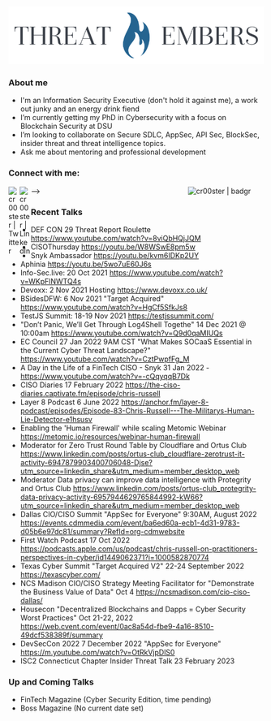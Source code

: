 ![threatmebers](TEsmall.png)

### About me
- I'm an Information Security Executive (don't hold it against me), a work out junky and an energy drink fiend 
- I’m currently getting my PhD in Cybersecurity with a focus on Blockchain Security at DSU
- I’m looking to collaborate on Secure SDLC, AppSec, API Sec, BlockSec, insider threat and threat intelligence topics.
- Ask me about mentoring and professional development

### Connect with me:
-->
[<img align="left" alt="cr00ster | Twitter" width="22px" src="https://cdn.jsdelivr.net/npm/simple-icons@v3/icons/twitter.svg" />][twitter]
[<img align="left" alt="cr00ster | LinkedIn" width="22px" src="https://cdn.jsdelivr.net/npm/simple-icons@v3/icons/linkedin.svg" />][linkedin]
[<img align="right" alt="cr00ster | badgr" width="150px" src="https://api.badgr.io/public/assertions/pcjfHHTcQoW9hh0tcOoSHg/image" />][badgr]

[twitter]: https://twitter.com/cr00ster
[linkedin]: https://www.linkedin.com/in/christopher-russell-5a9b20a7/
[badgr]: https://badgr.com/public/assertions/pcjfHHTcQoW9hh0tcOoSHg  

### Recent Talks
- DEF CON 29 Threat Report Roulette  https://www.youtube.com/watch?v=8viQbHQjJQM
- CISOThursday https://youtu.be/W8WSwE8pm5w                               
- Snyk Ambassador https://youtu.be/kvm6IDKp2UY
- Aphinia https://youtu.be/5wo7uE60J6s
- Info-Sec.live: 20 Oct 2021 https://www.youtube.com/watch?v=WKpFlNWTQ4s
- Devoxx: 2 Nov 2021 Hosting https://www.devoxx.co.uk/
- BSidesDFW: 6 Nov 2021 "Target Acquired" https://www.youtube.com/watch?v=HgCf5SfkJs8
- TestJS Summit: 18-19 Nov 2021 https://testjssummit.com/
- "Don’t Panic, We’ll Get Through Log4Shell Togethe" 14 Dec 2021 @ 10:00am https://www.youtube.com/watch?v=Q9d0qaMIUQs
- EC Council 27 Jan 2022 9AM CST "What Makes SOCaaS Essential in the Current Cyber Threat Landscape?" https://www.youtube.com/watch?v=CztPwpfFg_M
- A Day in the Life of a FinTech CISO - Snyk 31 Jan 2022 - https://www.youtube.com/watch?v=-cQqyqqB7Dk
- CISO Diaries 17 February 2022 https://the-ciso-diaries.captivate.fm/episode/chris-russell
- Layer 8 Podcast 6 June 2022  https://anchor.fm/layer-8-podcast/episodes/Episode-83-Chris-Russell---The-Militarys-Human-Lie-Detector-e1hsusv
- Enabling the 'Human Firewall' while scaling Metomic Webinar https://metomic.io/resources/webinar-human-firewall
- Moderator for Zero Trust Round Table by Cloudflare and Ortus Club https://www.linkedin.com/posts/ortus-club_cloudflare-zerotrust-it-activity-6947879903400706048-Djse?utm_source=linkedin_share&utm_medium=member_desktop_web
- Moderator Data privacy can improve data intelligence with Protegrity and Ortus Club https://www.linkedin.com/posts/ortus-club_protegrity-data-privacy-activity-6957944629765844992-kW66?utm_source=linkedin_share&utm_medium=member_desktop_web
- Dallas CIO/CISO Summit "AppSec for Everyone" 9:30AM, August 2022 https://events.cdmmedia.com/event/ba6ed60a-ecb1-4d31-9783-d05b6e97dc81/summary?RefId=org-cdmwebsite
- First Watch Podcast 17 Oct 2022 https://podcasts.apple.com/us/podcast/chris-russell-on-practitioners-perspectives-in-cyber/id1449062371?i=1000582870774
- Texas Cyber Summit "Target Acquired V2" 22-24 September 2022 https://texascyber.com/
- NCS Madison CIO/CISO Strategy Meeting Facilitator for "Demonstrate the Business Value of Data" Oct 4 https://ncsmadison.com/cio-ciso-dallas/
- Housecon "Decentralized Blockchains and Dapps = Cyber Security Worst Practices" Oct 21-22, 2022 https://web.cvent.com/event/0ac8a54d-fbe9-4a16-8510-49dcf538389f/summary
- DevSecCon 2022 7 December 2022 "AppSec for Everyone" https://m.youtube.com/watch?v=OtRkVjpDlS0
- ISC2 Connecticut Chapter Insider Threat Talk 23 February 2023 
               
### Up and Coming Talks
- FinTech Magazine (Cyber Security Edition, time pending)
- Boss Magazine (No current date set)
             
